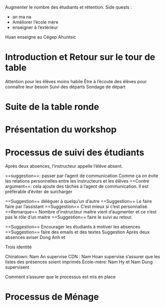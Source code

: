 Augmenter le nombre des étudiants et rétention.
Side quests : 
- an ma na
- Améliorer l’école mère 
- enseigner à l’extérieur

Huan enseigne au Cégep Ahuntsic
# Introduction et Retour sur le tour de table

Attention pour les élèves moins habile
Être à l’écoute des élèves pour connaître leur besoin
Suivi des départs 
Sondage de départ
# Suite de la table ronde


# Présentation du workshop


# Processus de suivi des étudiants
Après deux absences, l’instructeur appelle l’élève absent.

==suggestion==: passer par l’agent de communication  Comme ça on évite les relations personnelles entre les instructeurs et les élèves
==Contre argument==: cela ajoute des tâches à l’agent de communication. Il est préférable d’éviter de surcharger

==Suggestion== déléguer à quelqu’un d’autre
==Suggestion== Le faire faire par l’assistant
==Suggestion== C’est mieux si c’est personnalisé.  
==Remarque== Nombre d’instructeur maitre vient d’augmenter et ce n’est pas le rôle d’un maitre 
==Suggestion== faire le suivi au retour.

==Suggestion== Encourager les étudiants à motiver les absences
==Suggestion== faire des emails et des textes 
Suggestion Après deux absences aviser Dong Anh et 

Trois identité

Chinatown: Nam An supervise
CDN : Nam Hoan supervise s’assurer que les listes des présences soient imprimés
École-mère: Nam Hy et Nam Dung supervisent

Comment s’assurer que le processus est mis en place
# Processus de Ménage


